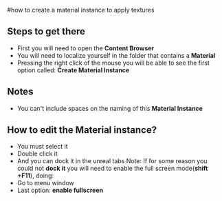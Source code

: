 #how to create a material instance to apply textures

## Steps to get there
* First you will need to open the **Content Browser**
* You will need to localize yourself in the folder that contains a **Material**
* Pressing the right click of the mouse you will be able to see the first option called: **Create Material Instance**

## Notes
* You can't include spaces on the naming of this **Material Instance**

## How to edit the Material instance?
* You must select it
* Double click it
* And you can dock it in the unreal tabs
Note: If for some reason you could not **dock it** you will need to enable the full screen mode(**shift +F11**), doing: 
* Go to menu window
* Last option: **enable fullscreen**


